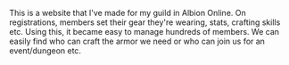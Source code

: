 This is a website that I've made for my guild in Albion Online.
On registrations, members set their gear they're wearing, stats, crafting skills etc.
Using this, it became easy to manage hundreds of members. We can easily find who can craft the armor we need or who can join us for an event/dungeon etc.

